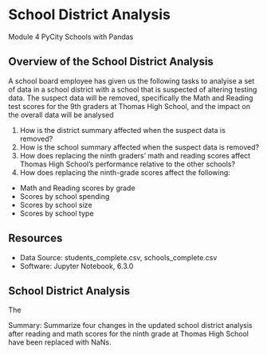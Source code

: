 # School District Analysis
Module 4 PyCity Schools with Pandas

## Overview of the School District Analysis
A school board employee has given us the following tasks to analyise a set of data in a school district with a school that is suspected of altering testing data. The suspect data will be removed, specifically the Math and Reading test scores for the 9th graders at Thomas High School, and the impact on the overall data will be analysed

1. How is the district summary affected when the suspect data is removed?
2. How is the school summary affected when the suspect data is removed?
3. How does replacing the ninth graders’ math and reading scores affect Thomas High School’s performance relative to the other schools?
4. How does replacing the ninth-grade scores affect the following:
- Math and Reading scores by grade
- Scores by school spending
- Scores by school size
- Scores by school type

## Resources
- Data Source: students_complete.csv, schools_complete.csv
- Software: Jupyter Notebook, 6.3.0

## School District Analysis
The 




Summary: Summarize four changes in the updated school district analysis after reading and math scores for the ninth grade at Thomas High School have been replaced with NaNs.
